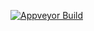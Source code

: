 [![Appveyor Build](https://ci.appveyor.com/api/projects/status/github/older/log4net.Ext.Serializable?branch=master&svg=true)](https://ci.appveyor.com/project/older11819/log4net-ext-serializable)
